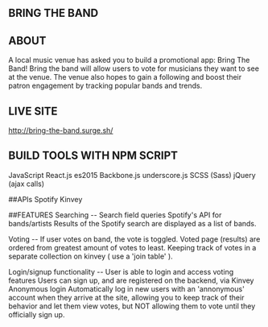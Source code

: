 

## BRING THE BAND

## ABOUT
 A local music venue has asked you to build a promotional app: Bring The Band! Bring the band will allow users to vote for musicians they want to see at the venue. The venue also hopes to gain a following and boost their patron engagement by tracking popular bands and trends.


## LIVE SITE 
http://bring-the-band.surge.sh/


## BUILD TOOLS WITH NPM SCRIPT
JavaScript
React.js
es2015
Backbone.js
underscore.js
SCSS (Sass)
jQuery (ajax calls)


##APIs
Spotify
Kinvey



##FEATURES
Searching --
Search field queries Spotify's API for bands/artists
Results of the Spotify search are displayed as a list of bands.

Voting --
If user votes on band, the vote is toggled.
Voted page (results) are ordered from greatest amount of votes to least.
Keeping track of votes in a separate collection on kinvey ( use a 'join table' ).

Login/signup functionality --
User is able to login and access voting features
Users can sign up, and are registered on the backend, via Kinvey
Anonymous login
Automatically log in new users with an 'annonymous' account when they arrive at the site, allowing you to keep track of their behavior and let them view votes, but NOT allowing them to vote until they officially sign up.
